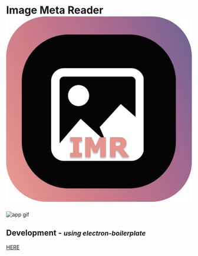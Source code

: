 # Image Meta Reader ![app image logo](/video/eimr.png)

<img src="/video/eimr.gif" alt="app gif">


## Development - <small><i>using electron-boilerplate</i></small>

  [HERE](https://github.com/szwacz/electron-boilerplate)
